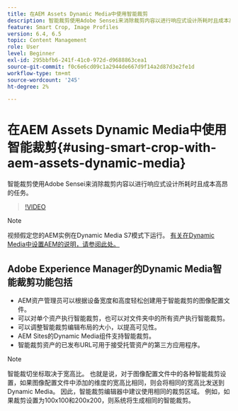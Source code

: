 ```yaml
---
title: 在AEM Assets Dynamic Media中使用智能裁剪
description: 智能裁剪使用Adobe Sensei来消除裁剪内容以进行响应式设计所耗时且成本高昂的任务。
feature: Smart Crop, Image Profiles
version: 6.4, 6.5
topic: Content Management
role: User
level: Beginner
exl-id: 295bbfb6-241f-41c0-972d-d9688863cea1
source-git-commit: f0c6e6cd09c1a2944de667d9f14a2d87d3e2fe1d
workflow-type: tm+mt
source-wordcount: '245'
ht-degree: 2%

---
```


# 在AEM Assets Dynamic Media中使用智能裁剪{#using-smart-crop-with-aem-assets-dynamic-media}

智能裁剪使用Adobe Sensei来消除裁剪内容以进行响应式设计所耗时且成本高昂的任务。

>[!VIDEO](https://video.tv.adobe.com/v/21519/)

>[!NOTE]
>
>视频假定您的AEM实例在Dynamic Media S7模式下运行。 [有关在Dynamic Media中设置AEM的说明，请参阅此处。](https://helpx.adobe.com/cn/experience-manager/6-3/assets/using/config-dynamic-fp-14410.html)

## Adobe Experience Manager的Dynamic Media智能裁剪功能包括

* AEM资产管理员可以根据设备宽度和高度轻松创建用于智能裁剪的图像配置文件。
* 可以对单个资产执行智能裁剪，也可以对文件夹中的所有资产执行智能裁剪。
* 可以调整智能裁剪编辑布局的大小，以提高可见性。
* AEM Sites的Dynamic Media组件支持智能裁剪。
* 智能裁剪资产的已发布URL可用于接受托管资产的第三方应用程序。

>[!NOTE]
>
>智能裁切坐标取决于宽高比。 也就是说，对于图像配置文件中的各种智能裁剪设置，如果图像配置文件中添加的维度的宽高比相同，则会将相同的宽高比发送到Dynamic Media。 因此，智能裁剪编辑器中建议使用相同的裁剪区域。 例如，如果裁剪设置为100x100和200x200，则系统将生成相同的智能裁剪。
